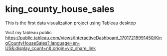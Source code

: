 # king_county_house_sales
This is the first data visualization project using Tableau desktop

Visit my tableau public https://public.tableau.com/views/InteractiveDashboard_17017218991450/KingCountyHouseSales?:language=en-US&:display_count=n&:origin=viz_share_link
